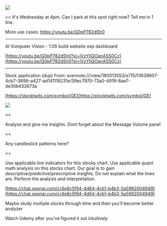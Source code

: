 
![](PSRMzyW.png)

<<
It's Wednesday at 4pm. Can I park at this spot right now? Tell me in 1 line.

More use cases:
https://youtu.be/Q0pP782dSh0


---


AI Vomputer Vision - 1:05 build website esp dashboard

[https://youtu.be/Q0pP782dSh0?si=iVzYliQOanASS0Cz](https://youtu.be/Q0pP782dSh0?si=iVzYliQOanASS0Cz)


---

Stock application (dup)
From: evernote:///view/180013553/s715/f3639607-4cb7-3699-a427-ad141119231e/39ec7970-73a0-4919-8ae7-de30b432673a

  

[https://stocktwits.com/symbol/GE](https://stocktwits.com/symbol/GE)

  
![](E9SnEgU.png)

  

<<

Analyze and give me insights. Dont forget about the Message Volume panel

<<

Any candlestick patterns here?

<<

Use applicable line indicators for this stocks chart. Use applicable quant math analysis on this stocks chart. Our goal is to gain descriptive/predictive/prescriptive insights. Do not explain what the lines are. Perform the analysis and interpretation.

  

[https://chat.openai.com/c/4e8c5f94-4d64-4cb1-b4b3-5a5992004949](https://chat.openai.com/c/4e8c5f94-4d64-4cb1-b4b3-5a5992004949)

  

Maybe study multiple stocks through time and then you’ll become better analyzer

  

Watch Udemy after you’ve figured it out intuitively